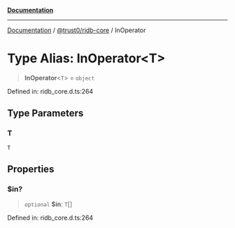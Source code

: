 [**Documentation**](../../../README.md)

***

[Documentation](../../../README.md) / [@trust0/ridb-core](../README.md) / InOperator

# Type Alias: InOperator\<T\>

> **InOperator**\<`T`\> = `object`

Defined in: ridb\_core.d.ts:264

## Type Parameters

### T

`T`

## Properties

### $in?

> `optional` **$in**: `T`[]

Defined in: ridb\_core.d.ts:264
